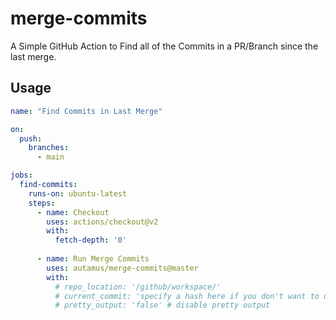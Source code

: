 # merge-commits
A Simple GitHub Action to Find all of the Commits in a PR/Branch since the last merge.

## Usage
```yaml
name: "Find Commits in Last Merge"

on:
  push:
    branches:
      - main

jobs:
  find-commits:
    runs-on: ubuntu-latest
    steps:
      - name: Checkout
        uses: actions/checkout@v2
        with:
          fetch-depth: '0'
        
      - name: Run Merge Commits
        uses: autamus/merge-commits@master
        with:
          # repo_location: '/github/workspace/'
          # current_commit: 'specify a hash here if you don't want to use latest.'
          # pretty_output: 'false' # disable pretty output
```

